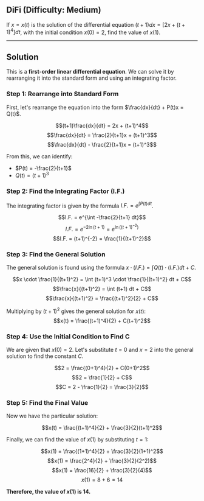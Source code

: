 ## DiFi (Difficulty: Medium)

If $x = x(t)$ is the solution of the differential equation $(t+1)dx = [2x + (t+1)^4]dt$, with the initial condition $x(0) = 2$, find the value of $x(1)$.

***

## Solution

This is a **first-order linear differential equation**. We can solve it by rearranging it into the standard form and using an integrating factor. 

### Step 1: Rearrange into Standard Form

First, let's rearrange the equation into the form $\frac{dx}{dt} + P(t)x = Q(t)$.

$$(t+1)\frac{dx}{dt} = 2x + (t+1)^4$$
$$\frac{dx}{dt} = \frac{2}{t+1}x + (t+1)^3$$
$$\frac{dx}{dt} - \frac{2}{t+1}x = (t+1)^3$$

From this, we can identify:
* $P(t) = -\frac{2}{t+1}$
* $Q(t) = (t+1)^3$

### Step 2: Find the Integrating Factor (I.F.)

The integrating factor is given by the formula $I.F. = e^{\int P(t) dt}$.

$$I.F. = e^{\int -\frac{2}{t+1} dt}$$
$$I.F. = e^{-2 \ln(t+1)} = e^{\ln((t+1)^{-2})}$$
$$I.F. = (t+1)^{-2} = \frac{1}{(t+1)^2}$$

### Step 3: Find the General Solution

The general solution is found using the formula $x \cdot (I.F.) = \int Q(t) \cdot (I.F.) dt + C$.

$$x \cdot \frac{1}{(t+1)^2} = \int (t+1)^3 \cdot \frac{1}{(t+1)^2} dt + C$$
$$\frac{x}{(t+1)^2} = \int (t+1) dt + C$$
$$\frac{x}{(t+1)^2} = \frac{(t+1)^2}{2} + C$$

Multiplying by $(t+1)^2$ gives the general solution for $x(t)$:
$$x(t) = \frac{(t+1)^4}{2} + C(t+1)^2$$

### Step 4: Use the Initial Condition to Find C

We are given that $x(0) = 2$. Let's substitute $t=0$ and $x=2$ into the general solution to find the constant $C$.

$$2 = \frac{(0+1)^4}{2} + C(0+1)^2$$
$$2 = \frac{1}{2} + C$$
$$C = 2 - \frac{1}{2} = \frac{3}{2}$$

### Step 5: Find the Final Value

Now we have the particular solution:

$$x(t) = \frac{(t+1)^4}{2} + \frac{3}{2}(t+1)^2$$

Finally, we can find the value of $x(1)$ by substituting $t=1$:

$$x(1) = \frac{(1+1)^4}{2} + \frac{3}{2}(1+1)^2$$
$$x(1) = \frac{2^4}{2} + \frac{3}{2}(2^2)$$
$$x(1) = \frac{16}{2} + \frac{3}{2}(4)$$
$$x(1) = 8 + 6 = 14$$

**Therefore, the value of $x(1)$ is 14.**